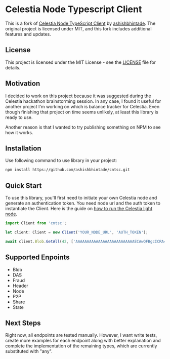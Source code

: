 # Celestia Node Typescript Client

This is a fork of [Celestia Node TypeScript Client](https://github.com/ashishbhintade/cntsc) by [ashishbhintade](https://github.com/ashishbhintade). The original project is licensed under MIT, and this fork includes additional features and updates.

## License

This project is licensed under the MIT License - see the [LICENSE](LICENSE) file for details.

## Motivation

I decided to work on this project because it was suggested during the Celestia hackathon brainstorming session. In any case, I found it useful for another project I'm working on which is balance tracker for Celestia. Even though finishing that project on time seems unlikely, at least this library is ready to use.

Another reason is that I wanted to try publishing something on NPM to see how it works.

## Installation

Use following command to use library in your project:

```bash
npm install https://github.com/ashishbhintade/cntsc.git
```

## Quick Start

To use this library, you'll first need to initiate your own Celestia node and generate an authentication token. You need node url and the auth token to instantiate the Client. Here is the guide on [how to run the Celestia light node](https://docs.celestia.org/nodes/light-node).

```ts
import Client from 'cntsc';

let client: Client = new Client('YOUR_NODE_URL', 'AUTH_TOKEN');

await client.Blob.GetAll(42, ['AAAAAAAAAAAAAAAAAAAAAAAAAAECAwQFBgcICRA=']);
```

## Supported Enpoints

- Blob
- DAS
- Fraud
- Header
- Node
- P2P
- Share
- State

## Next Steps

Right now, all endpoints are tested manually. However, I want write tests, create more examples for each endpoint along with better explanation and complete the implementation of the remaining types, which are currently substituted with "any".
